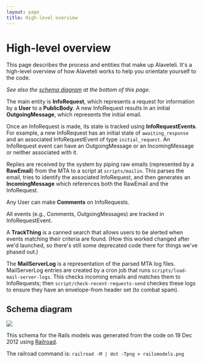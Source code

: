 ```yaml
---
layout: page
title: High-level overview
---
```


# High-level overview

<p class="lead">
    This page describes the process and entities that make up Alaveteli.
    It's a high-level overview of how Alaveteli works to help you orientate yourself to the code.
</p>

_See also the [schema diagram](#schema-diagram) at the bottom of this page._

The main entity is **InfoRequest**, which represents a request for information by a
**User** to a **PublicBody**. A new InfoRequest results in an initial **OutgoingMessage**,
which represents the initial email.

Once an InfoRequest is made, its state is tracked using **InfoRequestEvents**. For
example, a new InfoRequest has an initial state of `awaiting_response` and an
associated InfoRequestEvent of type `initial_request`. An InfoRequest event can
have an OutgoingMessage or an IncomingMessage or neither associated with it.

Replies are received by the system by piping raw emails (represented by a **RawEmail**)
from the MTA to a script at `scripts/mailin`. This parses the email, tries to identify the
associated InfoRequest, and then generates an **IncomingMessage** which references
both the RawEmail and the InfoRequest.

Any User can make **Comments** on InfoRequests.

All events (e.g., Comments, OutgoingMessages) are tracked in InfoRequestEvent.

A **TrackThing** is a canned search that allows users to be alerted when events
matching their criteria are found. (How this worked changed after we'd
launched, so there's still some deprecated code there for things we've phased
out.)

The **MailServerLog** is a representation of the parsed MTA log files.
MailServerLog entries are created by a cron job that runs
`scripts/load-mail-server-logs`. This checks incoming emails and matches them
to InfoRequests; then `script/check-recent-requests-send` checkes these logs to
ensure they have an envelope-from header set (to combat spam).

## Schema diagram

<a href="{{ site.baseurl }}assets/img/railsmodels.png"><img src="{{ site.baseurl }}assets/img/railsmodels.png"></a>

This schema for the Rails models was generated from the code on 19 Dec 2012 using
[Railroad](http://railroad.rubyforge.org/).

The railroad command is: `railroad -M | dot -Tpng > railsmodels.png`
